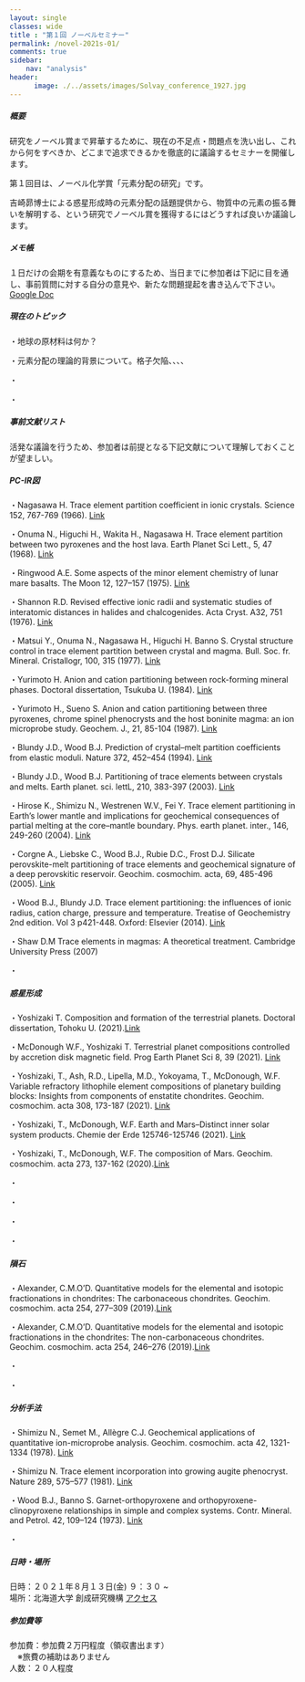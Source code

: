 ```yaml
---
layout: single
classes: wide
title : "第１回 ノーベルセミナー"
permalink: /novel-2021s-01/
comments: true
sidebar: 
    nav: "analysis"
header:
      image: ./../assets/images/Solvay_conference_1927.jpg
---
```

##### 概要 
研究をノーベル賞まで昇華するために、現在の不足点・問題点を洗い出し、これから何をすべきか、どこまで追求できるかを徹底的に議論するセミナーを開催します。    

第１回目は、ノーベル化学賞「元素分配の研究」です。

吉崎昴博士による惑星形成時の元素分配の話題提供から、物質中の元素の振る舞いを解明する、という研究でノーベル賞を獲得するにはどうすれば良いか議論します。

##### メモ帳  
１日だけの会期を有意義なものにするため、当日までに参加者は下記に目を通し、事前質問に対する自分の意見や、新たな問題提起を書き込んで下さい。     
[Google Doc](https://docs.google.com/document/d/1MEb9pxN2EjgBp1fupNWzdJde9Pz8ja9dVj6yj1EheWg/edit?usp=sharing)   


##### 現在のトピック  

・地球の原材料は何か？

・元素分配の理論的背景について。格子欠陥、、、、

・

・


##### 事前文献リスト
活発な議論を行うため、参加者は前提となる下記文献について理解しておくことが望ましい。

##### PC-IR図

・Nagasawa H. Trace element partition coefficient in ionic crystals. Science 152, 767-769 (1966). [Link](https://doi.org/10.1126/science.152.3723.767)

・Onuma N., Higuchi H., Wakita H., Nagasawa H. Trace element partition between two pyroxenes and the host lava. Earth Planet Sci Lett., 5, 47 (1968). [Link](https://doi.org/10.1016/S0012-821X(68)80010-X)

・Ringwood A.E. Some aspects of the minor element chemistry of lunar mare basalts. The Moon 12, 127–157 (1975).  [Link](https://doi.org/10.1007/BF00577874)

・Shannon R.D. Revised effective ionic radii and systematic studies of interatomic distances in halides and chalcogenides. Acta Cryst. A32, 751 (1976). [Link](https://doi.org/10.1107/S0567739476001551)

・Matsui Y., Onuma N., Nagasawa H., Higuchi H. Banno S. Crystal structure control in trace element partition between crystal and magma. Bull. Soc. fr. Mineral. Cristallogr, 100, 315 (1977). [Link](https://doi.org/10.3406/bulmi.1977.7155)

・Yurimoto H. Anion and cation partitioning between rock-forming mineral phases. Doctoral dissertation, Tsukuba U. (1984). [Link](https://eprints.lib.hokudai.ac.jp/dspace/bitstream/2115/32893/1/%e8%bf%bd13_%e5%9c%a6%e6%9c%ac%e5%b0%9a%e7%be%a9.pdf)

・Yurimoto H., Sueno S. Anion and cation partitioning between three pyroxenes, chrome spinel phenocrysts and the host boninite magma: an ion microprobe study. Geochem. J., 21, 85-104 (1987). [Link](https://doi.org/10.2343/geochemj.21.85)

・Blundy J.D., Wood B.J. Prediction of crystal–melt partition coefficients from elastic moduli. Nature 372, 452–454 (1994). [Link](https://doi.org/10.1038/372452a0)

・Blundy J.D.,  Wood B.J. Partitioning of trace elements between crystals and melts. Earth planet. sci. lettL, 210, 383-397 (2003). [Link](https://doi.org/10.1016/S0012-821X(03)00129-8)

・Hirose K., Shimizu N., Westrenen W.V., Fei Y. Trace element partitioning in Earth’s lower mantle and implications for geochemical consequences of partial melting at the core–mantle boundary. Phys. earth planet. inter., 146, 249-260 (2004). [Link](https://doi.org/10.1016/j.pepi.2002.11.001)

・Corgne A., Liebske C., Wood B.J., Rubie D.C., Frost D.J. Silicate perovskite-melt partitioning of trace elements and geochemical signature of a deep perovskitic reservoir. Geochim. cosmochim. acta, 69, 485-496 (2005). [Link](https://doi.org/10.1016/j.gca.2004.06.041)

・Wood B.J., Blundy J.D. Trace element partitioning: the influences of ionic radius, cation charge, pressure and temperature. Treatise of Geochemistry 2nd edition. Vol 3 p421-448. Oxford: Elsevier (2014). [Link](https://doi.org/10.1016/B978-0-08-095975-7.00209-6)

・Shaw D.M Trace elements in magmas: A theoretical treatment. Cambridge University Press (2007)

・


##### 惑星形成

・Yoshizaki T. Composition and formation of the terrestrial planets. Doctoral dissertation, Tohoku U. (2021).[Link](https://drive.google.com/file/d/13-485kYW5mofyx_kYDi5GjH8T_JYEaGo/view?usp=sharing)

・McDonough W.F., Yoshizaki T. Terrestrial planet compositions controlled by accretion disk magnetic field. Prog Earth Planet Sci 8, 39 (2021). [Link](https://doi.org/10.1186/s40645-021-00429-4)

・Yoshizaki, T., Ash, R.D., Lipella, M.D., Yokoyama, T., McDonough, W.F. Variable refractory lithophile element compositions of planetary building blocks: Insights from components of enstatite chondrites. Geochim. cosmochim. acta 308, 173-187 (2021). [Link](https://doi.org/10.1016/j.gca.2021.05.057)

・Yoshizaki, T., McDonough, W.F. Earth and Mars–Distinct inner solar system products. Chemie der Erde 125746-125746 (2021). [Link](https://doi.org/10.1016/j.chemer.2021.125746)

・Yoshizaki, T., McDonough, W.F.  The composition of Mars. Geochim. cosmochim. acta 273, 137-162 (2020).[Link](https://doi.org/10.1016/j.gca.2020.01.011)

・

・

・

・

##### 隕石

・Alexander, C.M.O’D. Quantitative models for the elemental and isotopic fractionations in chondrites: The carbonaceous chondrites. Geochim. cosmochim. acta 254, 277–309 (2019).[Link](https://doi.org/10.1016/j.gca.2019.02.008)

・Alexander, C.M.O’D. Quantitative models for the elemental and isotopic fractionations in the chondrites: The non-carbonaceous chondrites. Geochim. cosmochim. acta 254, 246–276 (2019).[Link](https://doi.org/10.1016/j.gca.2019.01.026)

・

・


##### 分析手法

・Shimizu N., Semet M., Allègre C.J. Geochemical applications of quantitative  ion-microprobe  analysis. Geochim. cosmochim. acta 42, 1321-1334  (1978). [Link](https://doi.org/10.1016/0016-7037(78)90037-6)

・Shimizu N. Trace element incorporation into growing augite phenocryst. Nature 289, 575–577 (1981). [Link](https://doi.org/10.1038/289575a0)

・Wood B.J., Banno S. Garnet-orthopyroxene and orthopyroxene-clinopyroxene relationships in simple and complex systems. Contr. Mineral. and Petrol. 42, 109–124 (1973). [Link](https://doi.org/https://doi.org/10.1007/BF00371501)

・

 
##### 日時・場所  
日時：２０２１年８月１３日(金) ９：３０ ~    
場所：北海道大学 創成研究機構 [アクセス](https://www.cris.hokudai.ac.jp/wp/wp-content/uploads/2021/03/map-1.pdf)   

##### 参加費等
参加費：参加費２万円程度（領収書出ます）   
　※旅費の補助はありません    
人数：２０人程度   
